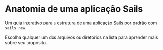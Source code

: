 # Anatomia de uma aplicação Sails

Um guia interativo para a estrutura de uma aplicação Sails por padrão com `sails new`.

Escolha qualquer um dos arquivos ou diretórios na lista para aprender mais sobre seu propósito.

<docmeta name="displayName" value="Anatomia de uma aplicação Sails">
<docmeta name="isOverviewPage" value="true">
